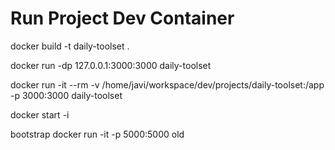 # Run Project Dev Container
docker build -t daily-toolset .

docker run -dp 127.0.0.1:3000:3000 daily-toolset

docker run -it --rm -v /home/javi/workspace/dev/projects/daily-toolset:/app -p 3000:3000 daily-toolset

docker start <name> -i

bootstrap
docker run -it  -p 5000:5000 old

